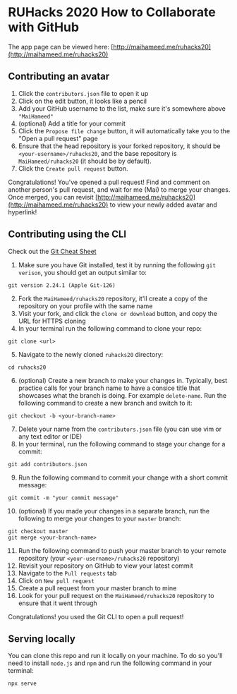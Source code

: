 # RUHacks 2020 How to Collaborate with GitHub	

The app page can be viewed here: [http://maihameed.me/ruhacks20](http://maihameed.me/ruhacks20)	

## Contributing an avatar	

1. Click the `contributors.json` file to open it up
2. Click on the edit button, it looks like a pencil
3. Add your GitHub username to the list, make sure it's somewhere above `"MaiHameed"`
4. (optional) Add a title for your commit
5. Click the `Propose file change` button, it will automatically take you to the 
   "Open a pull request" page
6.  Ensure that the head repository is your forked repository, it should be
   `<your-username>/ruhacks20`, and the base repository is `MaiHameed/ruhacks20`
   (it should be by default).
7. Click the `Create pull request` button.

Congratulations! You've opened a pull request! Find and comment on another person's 
pull request, and wait for me (Mai) to merge your changes. Once merged, you can
revisit [http://maihameed.me/ruhacks20](http://maihameed.me/ruhacks20) to view your
newly added avatar and hyperlink!

## Contributing using the CLI

Check out the [Git Cheat Sheet](https://education.github.com/git-cheat-sheet-education.pdf)

1. Make sure you have Git installed, test it by running the following `git verison`,
   you should get an output similar to:
```
git version 2.24.1 (Apple Git-126)
```
2. Fork the `MaiHameed/ruhacks20` repository, it'll create a copy of the repository
   on your profile with the same name
3. Visit your fork, and click the `clone or download` button, and copy the URL
   for HTTPS cloning
4. In your terminal run the following command to clone your repo:
```
git clone <url>
```
5. Navigate to the newly cloned `ruhacks20` directory:
```
cd ruhacks20
``` 
6. (optional) Create a new branch to make your changes in. Typically, best practice
   calls for your branch name to have a consice title that
   showcases what the branch is doing. For example `delete-name`. Run the following
   command to create a new branch and switch to it:
```
git checkout -b <your-branch-name>
```
7. Delete your name from the `contributors.json` file (you can use vim or any text
   editor or IDE)
8. In your terminal, run the following command to stage your change for a commit:
```
git add contributors.json
```
9. Run the following command to commit your change with a short commit message:
```
git commit -m "your commit message"
```
10. (optional) If you made your changes in a separate branch, run the following to
    merge your changes to your `master` branch:
```
git checkout master
git merge <your-branch-name>
```
11. Run the following command to push your master branch to your remote repository
    (your `<your-username>/ruhacks20` repository)
12. Revisit your repository on GitHub to view your latest commit
13. Navigate to the `Pull requests` tab
14. Click on `New pull request`
15. Create a pull request from your master branch to mine
16. Look for your pull request on the `MaiHameed/ruhacks20` repository to ensure
    that it went through

Congratulations! you used the Git CLI to open a pull request!

## Serving locally	

You can clone this repo and run it locally on your machine. To do so you'll need
to install `node.js` and `npm` and run the following command in your terminal:

```	
npx serve	
```